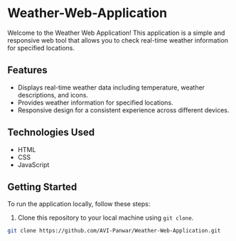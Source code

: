 # Weather-Web-Application



Welcome to the Weather Web Application! This application is a simple and responsive web tool that allows you to check real-time weather information for specified locations.



## Features

- Displays real-time weather data including temperature, weather descriptions, and icons.
- Provides weather information for specified locations.
- Responsive design for a consistent experience across different devices.

## Technologies Used

- HTML
- CSS
- JavaScript

## Getting Started

To run the application locally, follow these steps:

1. Clone this repository to your local machine using `git clone`.

```bash
git clone https://github.com/AVI-Panwar/Weather-Web-Application.git
